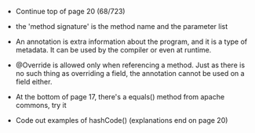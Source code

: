 - Continue top of page 20 (68/723)
    
- the 'method signature' is the method name and the parameter list     

- An annotation is extra information about the program, and it is a type of metadata. It can be used by the compiler or even at runtime.

- @Override is allowed only when referencing a method. Just as there is no such thing as overriding a field, the annotation cannot be used on a field either.

<!-- After fasting -->

- At the bottom of page 17, there's a equals() method from apache commons, try it

- Code out examples of hashCode() (explanations end on page 20)

<!-- //After fasting -->

